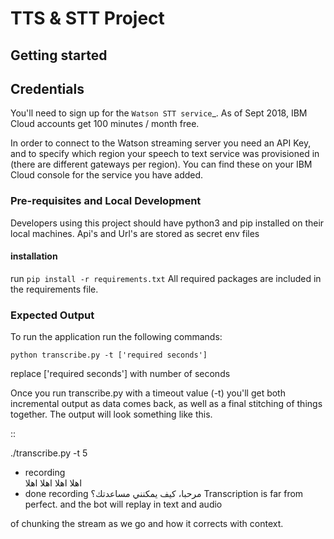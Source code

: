 # TTS & STT Project

## Getting started

## Credentials


You'll need to sign up for the `Watson STT service`_. As of Sept 2018,
IBM Cloud accounts get 100 minutes / month free.

In order to connect to the Watson streaming server you need an API Key, and to
specify which region your speech to text service was provisioned in (there are
different gateways per region). You can find these on your IBM Cloud console
for the service you have added.

### Pre-requisites and Local Development
Developers using this project should have python3 and pip installed on their local machines.
Api's and Url's are stored as secret env files

#### installation
run ```pip install -r requirements.txt``` All required packages are included in the requirements file.





### Expected Output

To run the application run the following commands:
```
python transcribe.py -t ['required seconds']
```
replace ['required seconds'] with number of seconds

Once you run transcribe.py with a timeout value (-t) you'll get both
incremental output as data comes back, as well as a final stitching of
things together. The output will look something like this.

::

   ./transcribe.py -t 5
   * recording             
اهلا
اهلا
اهلا
اهلا
* done recording
     مرحبا، كيف يمكنني مساعدتك؟
Transcription is far from perfect. and the bot will replay in text and audio

of chunking the stream as we go and how it corrects with context.
